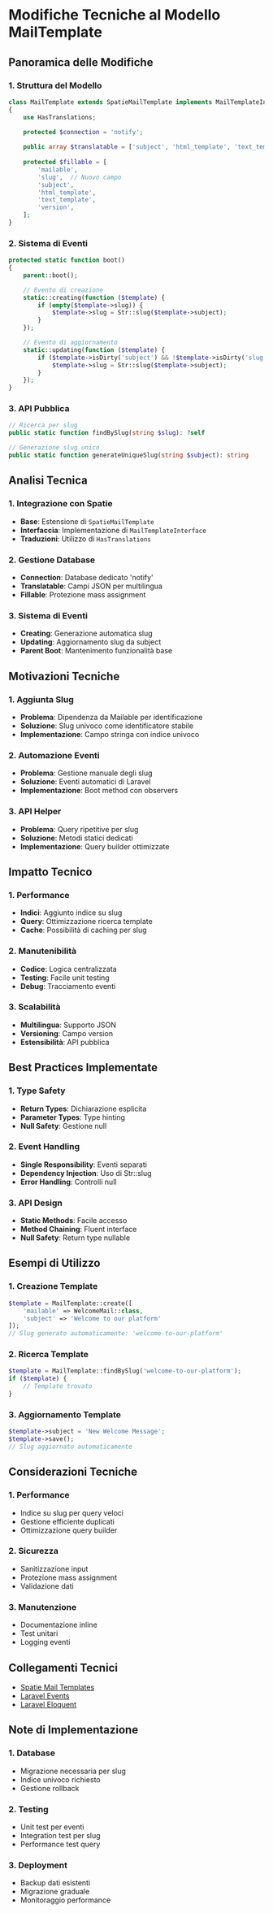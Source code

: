 # Modifiche Tecniche al Modello MailTemplate

## Panoramica delle Modifiche

### 1. Struttura del Modello
```php
class MailTemplate extends SpatieMailTemplate implements MailTemplateInterface
{
    use HasTranslations;

    protected $connection = 'notify';
    
    public array $translatable = ['subject', 'html_template', 'text_template'];
    
    protected $fillable = [
        'mailable',
        'slug',  // Nuovo campo
        'subject',
        'html_template',
        'text_template',
        'version',
    ];
}
```

### 2. Sistema di Eventi
```php
protected static function boot()
{
    parent::boot();

    // Evento di creazione
    static::creating(function ($template) {
        if (empty($template->slug)) {
            $template->slug = Str::slug($template->subject);
        }
    });

    // Evento di aggiornamento
    static::updating(function ($template) {
        if ($template->isDirty('subject') && !$template->isDirty('slug')) {
            $template->slug = Str::slug($template->subject);
        }
    });
}
```

### 3. API Pubblica
```php
// Ricerca per slug
public static function findBySlug(string $slug): ?self

// Generazione slug unico
public static function generateUniqueSlug(string $subject): string
```

## Analisi Tecnica

### 1. Integrazione con Spatie
- **Base**: Estensione di `SpatieMailTemplate`
- **Interfaccia**: Implementazione di `MailTemplateInterface`
- **Traduzioni**: Utilizzo di `HasTranslations`

### 2. Gestione Database
- **Connection**: Database dedicato 'notify'
- **Translatable**: Campi JSON per multilingua
- **Fillable**: Protezione mass assignment

### 3. Sistema di Eventi
- **Creating**: Generazione automatica slug
- **Updating**: Aggiornamento slug da subject
- **Parent Boot**: Mantenimento funzionalità base

## Motivazioni Tecniche

### 1. Aggiunta Slug
- **Problema**: Dipendenza da Mailable per identificazione
- **Soluzione**: Slug univoco come identificatore stabile
- **Implementazione**: Campo stringa con indice univoco

### 2. Automazione Eventi
- **Problema**: Gestione manuale degli slug
- **Soluzione**: Eventi automatici di Laravel
- **Implementazione**: Boot method con observers

### 3. API Helper
- **Problema**: Query ripetitive per slug
- **Soluzione**: Metodi statici dedicati
- **Implementazione**: Query builder ottimizzate

## Impatto Tecnico

### 1. Performance
- **Indici**: Aggiunto indice su slug
- **Query**: Ottimizzazione ricerca template
- **Cache**: Possibilità di caching per slug

### 2. Manutenibilità
- **Codice**: Logica centralizzata
- **Testing**: Facile unit testing
- **Debug**: Tracciamento eventi

### 3. Scalabilità
- **Multilingua**: Supporto JSON
- **Versioning**: Campo version
- **Estensibilità**: API pubblica

## Best Practices Implementate

### 1. Type Safety
- **Return Types**: Dichiarazione esplicita
- **Parameter Types**: Type hinting
- **Null Safety**: Gestione null

### 2. Event Handling
- **Single Responsibility**: Eventi separati
- **Dependency Injection**: Uso di Str::slug
- **Error Handling**: Controlli null

### 3. API Design
- **Static Methods**: Facile accesso
- **Method Chaining**: Fluent interface
- **Null Safety**: Return type nullable

## Esempi di Utilizzo

### 1. Creazione Template
```php
$template = MailTemplate::create([
    'mailable' => WelcomeMail::class,
    'subject' => 'Welcome to our platform'
]);
// Slug generato automaticamente: 'welcome-to-our-platform'
```

### 2. Ricerca Template
```php
$template = MailTemplate::findBySlug('welcome-to-our-platform');
if ($template) {
    // Template trovato
}
```

### 3. Aggiornamento Template
```php
$template->subject = 'New Welcome Message';
$template->save();
// Slug aggiornato automaticamente
```

## Considerazioni Tecniche

### 1. Performance
- Indice su slug per query veloci
- Gestione efficiente duplicati
- Ottimizzazione query builder

### 2. Sicurezza
- Sanitizzazione input
- Protezione mass assignment
- Validazione dati

### 3. Manutenzione
- Documentazione inline
- Test unitari
- Logging eventi

## Collegamenti Tecnici
- [Spatie Mail Templates](https://github.com/spatie/laravel-database-mail-templates)
- [Laravel Events](https://laravel.com/docs/events)
- [Laravel Eloquent](https://laravel.com/docs/eloquent)

## Note di Implementazione

### 1. Database
- Migrazione necessaria per slug
- Indice univoco richiesto
- Gestione rollback

### 2. Testing
- Unit test per eventi
- Integration test per slug
- Performance test query

### 3. Deployment
- Backup dati esistenti
- Migrazione graduale
- Monitoraggio performance 

